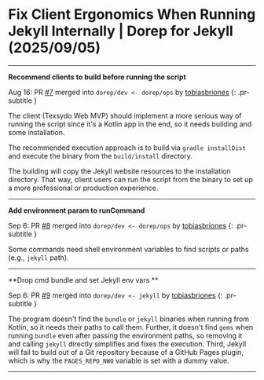 <!-- Copyright (c) 2024 Tobias Briones. All rights reserved. -->
<!-- SPDX-License-Identifier: CC-BY-4.0 -->
<!-- This file is part of https://github.com/tobiasbriones/blog -->

# Fix Client Ergonomics When Running Jekyll Internally | Dorep for Jekyll (2025/09/05)

---

**Recommend clients to build before running the script**

Aug 16: PR [#7](https://github.com/texsydo/dorep-for-jekyll/pull/7) merged into `dorep/dev <- dorep/ops` by [tobiasbriones](https://github.com/tobiasbriones)
{: .pr-subtitle }

The client (Texsydo Web MVP) should implement a more serious way of running the
script since it's a Kotlin app in the end, so it needs building and some
installation.

The recommended execution approach is to build via `gradle installDist` and
execute the binary from the `build/install` directory.

The building will copy the Jekyll website resources to the installation
directory. That way, client users can run the script from the binary to set up a
more professional or production experience.

---

**Add environment param to runCommand**

Sep 6: PR [#8](https://github.com/texsydo/dorep-for-jekyll/pull/8) merged into `dorep/dev <- dorep/ops` by [tobiasbriones](https://github.com/tobiasbriones)
{: .pr-subtitle }

Some commands need shell environment variables to find scripts or paths (e.g.,
`jekyll` path).


---

**Drop cmd bundle and set Jekyll env vars **

Sep 6: PR [#9](https://github.com/texsydo/dorep-for-jekyll/pull/9) merged into `dorep/dev <- jekyll` by [tobiasbriones](https://github.com/tobiasbriones)
{: .pr-subtitle }

The program doesn't find the `bundle` or `jekyll` binaries when running from
Kotlin, so it needs their paths to call them. Further, it doesn't find `gems`
when running `bundle` even after passing the environment paths, so removing it
and calling `jekyll` directly simplifies and fixes the execution. Third, Jekyll
will fail to build out of a Git repository because of a GitHub Pages plugin,
which is why the `PAGES_REPO_NWO` variable is set with a dummy value.

---
